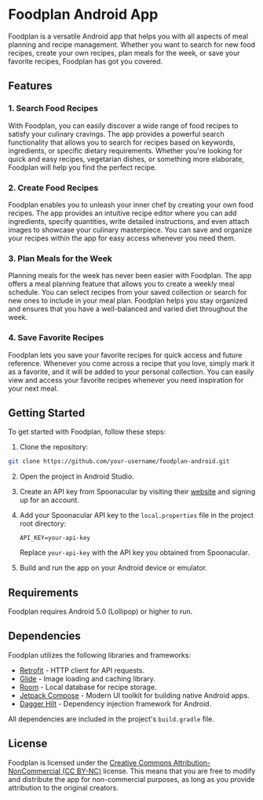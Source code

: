 # Foodplan Android App

Foodplan is a versatile Android app that helps you with all aspects of meal planning and recipe management. 
Whether you want to search for new food recipes, create your own recipes, plan meals for the week, or save your favorite recipes, Foodplan has got you covered.

## Features

### 1. Search Food Recipes

With Foodplan, you can easily discover a wide range of food recipes to satisfy your culinary cravings. 
The app provides a powerful search functionality that allows you to search for recipes based on keywords, ingredients, or specific dietary requirements. 
Whether you're looking for quick and easy recipes, vegetarian dishes, or something more elaborate, Foodplan will help you find the perfect recipe.

### 2. Create Food Recipes

Foodplan enables you to unleash your inner chef by creating your own food recipes. 
The app provides an intuitive recipe editor where you can add ingredients, specify quantities, write detailed instructions, and even attach images to showcase your culinary masterpiece. 
You can save and organize your recipes within the app for easy access whenever you need them.

### 3. Plan Meals for the Week

Planning meals for the week has never been easier with Foodplan. The app offers a meal planning feature that allows you to create a weekly meal schedule. 
You can select recipes from your saved collection or search for new ones to include in your meal plan. 
Foodplan helps you stay organized and ensures that you have a well-balanced and varied diet throughout the week.

### 4. Save Favorite Recipes

Foodplan lets you save your favorite recipes for quick access and future reference. 
Whenever you come across a recipe that you love, simply mark it as a favorite, and it will be added to your personal collection. 
You can easily view and access your favorite recipes whenever you need inspiration for your next meal.

## Getting Started

To get started with Foodplan, follow these steps:

1. Clone the repository:

```bash
git clone https://github.com/your-username/foodplan-android.git
```

2. Open the project in Android Studio.

3. Create an API key from Spoonacular by visiting their [website](https://spoonacular.com/food-api/) and signing up for an account.

4. Add your Spoonacular API key to the `local.properties` file in the project root directory:

   ```
   API_KEY=your-api-key
   ```

   Replace `your-api-key` with the API key you obtained from Spoonacular.

5. Build and run the app on your Android device or emulator.

## Requirements

Foodplan requires Android 5.0 (Lollipop) or higher to run.

## Dependencies

Foodplan utilizes the following libraries and frameworks:

- [Retrofit](https://square.github.io/retrofit/) - HTTP client for API requests.
- [Glide](https://github.com/bumptech/glide) - Image loading and caching library.
- [Room](https://developer.android.com/training/data-storage/room) - Local database for recipe storage.
- [Jetpack Compose](https://developer.android.com/jetpack/compose) - Modern UI toolkit for building native Android apps.
- [Dagger Hilt](https://dagger.dev/hilt/) - Dependency injection framework for Android.

All dependencies are included in the project's `build.gradle` file.

## License

Foodplan is licensed under the [Creative Commons Attribution-NonCommercial (CC BY-NC)](https://creativecommons.org/licenses/by-nc/4.0/) license. 
This means that you are free to modify and distribute the app for non-commercial purposes, as long as you provide attribution to the original creators.
